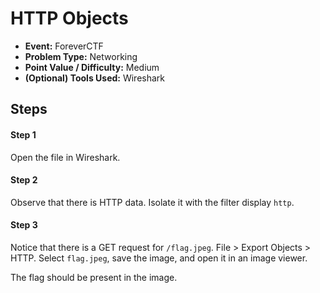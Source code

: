 # HTTP Objects
* **Event:** ForeverCTF
* **Problem Type:** Networking
* **Point Value / Difficulty:** Medium
* **(Optional) Tools Used:** Wireshark


## Steps
#### Step 1
Open the file in Wireshark.

#### Step 2
Observe that there is HTTP data. Isolate it with the filter display `http`.

#### Step 3
Notice that there is a GET request for `/flag.jpeg`. File > Export Objects > HTTP. Select `flag.jpeg`, save the image, and open it in an image viewer.

The flag should be present in the image.
